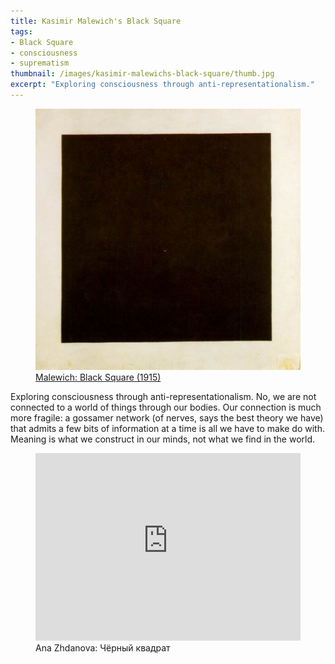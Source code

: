 ```yaml
---
title: Kasimir Malewich's Black Square
tags:
- Black Square
- consciousness
- suprematism
thumbnail: /images/kasimir-malewichs-black-square/thumb.jpg
excerpt: "Exploring consciousness through anti-representationalism."
---
```


<figure>
<img src="/images/kasimir-malewichs-black-square/black-square.jpg" />
<figcaption><a href="http://www.tate.org.uk/art/research-publications/the-sublime/philip-shaw-kasimir-malevichs-black-square-r1141459">Malewich: Black Square (1915)</a></figcaption>
</figure>

Exploring consciousness through anti-representationalism. No, we are not connected to a world of things through our bodies. Our connection is much more fragile: a gossamer network (of nerves, says the best theory we have) that admits a few bits of information at a time is all we have to make do with. Meaning is what we construct in our minds, not what we find in the world.

<figure>
<iframe frameborder="no" height="300" scrolling="no" src="https://w.soundcloud.com/player/?url=https%3A//api.soundcloud.com/tracks/71145952&amp;auto_play=false&amp;hide_related=false&amp;show_comments=true&amp;show_user=true&amp;show_reposts=false&amp;visual=true" width="100%"> </iframe>
<figcaption>Ana Zhdanova: Чёрный квадрат</figcaption>
</figure>
